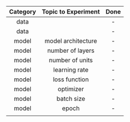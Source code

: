 



| **Category** | **Topic to Experiment** | **Done** |
| :----------: | :---------------------: | :------: |
|     data     |                         |    -     |
|     data     |                         |    -     |
|    model     |   model architecture    |    -     |
|    model     |    number of layers     |    -     |
|    model     |     number of units     |    -     |
|    model     |      learning rate      |    -     |
|    model     |      loss function      |    -     |
|    model     |        optimizer        |    -     |
|    model     |       batch size        |    -     |
|    model     |          epoch          |    -     |
|              |                         |          |
